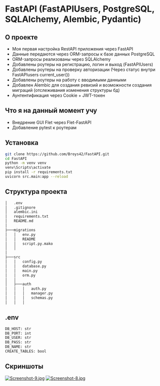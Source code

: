 # FastAPI (FastAPIUsers, PostgreSQL, SQLAlchemy, Alembic, Pydantic)

## О проекте
- Моя первая настройка RestAPI приложения через FastAPI
- Данные передаются через ORM-запросы к базе данных PostgreSQL
- ORM-запросы реализованы через SQLAlchemy
- Добавлены роутеры на регистрацию, логин и выход (FastAPIUsers)
- Добавлены роутеры на проверку авторизации (Через статус внутри FastAPIusers current_user())
- Добавлены роутеры на работу с вводимыми данными
- Добавлен Alembic для создания ревизий и возможности создания миграций (отслеживания изменения структуры бд)
- Аунтентификация через Cookie + JWT-токен

## Что я на данный момент учу
- Внедрение GUI Flet через Flet-FastAPI
- Добавление pytest к роутерам

## Установка
```sh
git clone https://github.com/Broys42/FastAPI.git
cd FastAPI
python -m venv venv
venv\Scripts\activate
pip install -r requirements.txt
uvicorn src.main:app --reload
```

## Структура проекта
```sh
│   .env
│   .gitignore
│   alembic.ini
│   requirements.txt
│   README.md
│
├───migrations
│   │   env.py
│   │   README
│   │   script.py.mako
│   │
│
├───src
│   │   config.py
│   │   database.py
│   │   main.py
│   │   orm.py
│   │
│   ├───auth
│   │   │   auth.py
│   │   │   manager.py
│   │   │   schemas.py
│   │   │
```

## .env
```sh
DB_HOST: str
DB_PORT: int
DB_USER: str
DB_PASS: str
DB_NAME: str
CREATE_TABLES: bool
```

## Скриншоты
[![Screenshot-9.jpg](https://i.postimg.cc/Zq5bn2H0/Screenshot-9.jpg)](https://postimg.cc/RW25bPjz)
[![Screenshot-8.jpg](https://i.postimg.cc/sf62WVqy/Screenshot-8.jpg)](https://postimg.cc/s1WydR30)
